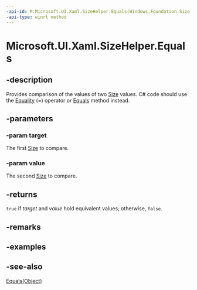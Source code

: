 ```yaml
---
-api-id: M:Microsoft.UI.Xaml.SizeHelper.Equals(Windows.Foundation.Size,Windows.Foundation.Size)
-api-type: winrt method
---
```


<!-- Method syntax
public bool Equals(Windows.Foundation.Size target, Windows.Foundation.Size value)
-->

# Microsoft.UI.Xaml.SizeHelper.Equals

## -description

Provides comparison of the values of two [Size](/uwp/api/windows.foundation.size) values. C# code should use the [Equality](/dotnet/api/windows.foundation.size.op_equality) (=) operator or [Equals](/dotnet/api/windows.foundation.size.equals) method instead.

## -parameters

### -param target

The first [Size](/uwp/api/windows.foundation.size) to compare.

### -param value

The second [Size](/uwp/api/windows.foundation.size) to compare.

## -returns

`true` if *target* and *value* hold equivalent values; otherwise, `false`.

## -remarks

## -examples

## -see-also

[Equals(Object)](/dotnet/api/system.object.equals)
